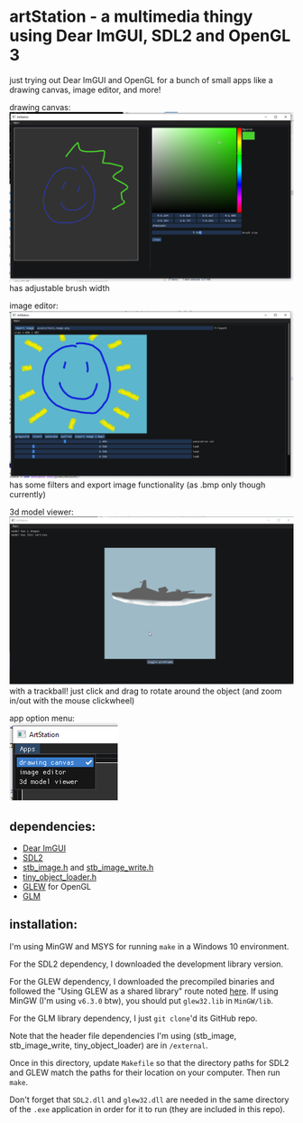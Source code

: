 # artStation - a multimedia thingy using Dear ImGUI, SDL2 and OpenGL 3    
just trying out Dear ImGUI and OpenGL for a bunch of small apps like a drawing canvas, image editor, and more!    
    
drawing canvas:    
![current look](screenshots/drawingcanvas.png)    
has adjustable brush width    
	
image editor:   
![image editor](screenshots/image_editor.png)    
has some filters and export image functionality (as .bmp only though currently)    
    
3d model viewer:    
![3d model viewer](screenshots/modelviewer.gif)    
with a trackball! just click and drag to rotate around the object (and zoom in/out with the mouse clickwheel)    
    
app option menu:    
![app options](screenshots/options.png)    
    
## dependencies:    
- [Dear ImGUI](https://github.com/ocornut/imgui)    
- [SDL2](https://www.libsdl.org/download-2.0.php)    
- [stb_image.h](https://github.com/nothings/stb/blob/master/stb_image.h) and [stb_image_write.h](https://github.com/nothings/stb/blob/master/stb_image_write.h)   
- [tiny_object_loader.h](https://github.com/tinyobjloader/tinyobjloader)
- [GLEW](http://glew.sourceforge.net/install.html) for OpenGL    
- [GLM](https://github.com/g-truc/glm)    
    
## installation:    
I'm using MinGW and MSYS for running `make` in a Windows 10 environment.    
    
For the SDL2 dependency, I downloaded the development library version.    
	
For the GLEW dependency, I downloaded the precompiled binaries and followed the "Using GLEW as a shared library" route noted [here](http://glew.sourceforge.net/install.html). If using MinGW (I'm using `v6.3.0` btw), you should put `glew32.lib` in `MinGW/lib`.
	
For the GLM library dependency, I just `git clone`'d its GitHub repo.    
    
Note that the header file dependencies I'm using (stb_image, stb_image_write, tiny_object_loader) are in `/external`.
    
Once in this directory, update `Makefile` so that the directory paths for SDL2 and GLEW match the paths for their location on your computer. Then run `make`.    
    
Don't forget that `SDL2.dll` and `glew32.dll` are needed in the same directory of the `.exe` application in order for it to run (they are included in this repo).    